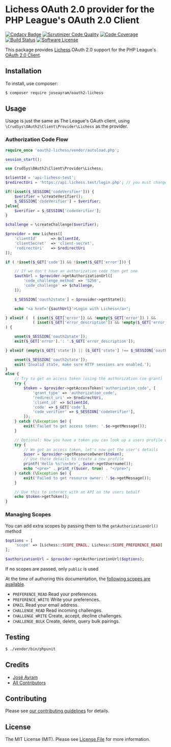 # Lichess OAuth 2.0 provider for the PHP League's OAuth 2.0 Client
[![Codacy Badge](https://app.codacy.com/project/badge/Grade/44bc58692a054dafbe57023440c98882)](https://www.codacy.com/gh/joseayram/oauth2-lichess/dashboard?utm_source=github.com&amp;utm_medium=referral&amp;utm_content=joseayram/oauth2-lichess&amp;utm_campaign=Badge_Grade)
[![Scrutinizer Code Quality](https://scrutinizer-ci.com/g/joseayram/oauth2-lichess/badges/quality-score.png?b=main)](https://scrutinizer-ci.com/g/joseayram/oauth2-lichess/?branch=main)
[![Code Coverage](https://scrutinizer-ci.com/g/joseayram/oauth2-lichess/badges/coverage.png?b=main)](https://scrutinizer-ci.com/g/joseayram/oauth2-lichess/?branch=main)
[![Build Status](https://scrutinizer-ci.com/g/joseayram/oauth2-lichess/badges/build.png?b=main)](https://scrutinizer-ci.com/g/joseayram/oauth2-lichess/build-status/main)
[![Software License](https://img.shields.io/badge/license-MIT-brightgreen.svg?style=flat-square)](LICENSE)

This package provides [Lichess](https://lichess.org/) OAuth 2.0 support for the PHP League's [OAuth 2.0 Client](https://github.com/thephpleague/oauth2-client).

## Installation

To install, use composer:

```bash
$ composer require joseayram/oauth2-lichess
```

## Usage

Usage is just the same as The League's OAuth client, using `\CrudSys\OAuth2\Client\Provider\Lichess` as the provider.

### Authorization Code Flow

```php
require_once 'oauth2-lichess/vendor/autoload.php';

session_start();

use CrudSys\OAuth2\Client\Provider\Lichess;

$clientId = 'api-lichess-test';
$redirectUri = 'https://api.lichess.test/login.php'; // you must change this value

if(!isset($_SESSION['codeVerifier'])) {
    $verifier = \createVerifier();
    $_SESSION['codeVerifier'] = $verifier;
}else{
    $verifier = $_SESSION['codeVerifier'];
}

$challenge = \createChallenge($verifier);

$provider = new Lichess([
    'clientId'      => $clientId,
    'clientSecret'  => 'client-secret',
    'redirectUri'   => $redirectUri
]);

if ( !isset($_GET['code']) && !isset($_GET['error'])) {

    // If we don't have an authorization code then get one
    $authUrl = $provider->getAuthorizationUrl([
        'code_challenge_method' => 'S256',
        'code_challenge' => $challenge,
    ]);

    $_SESSION['oauth2state'] = $provider->getState();

    echo "<a href='{$authUrl}'>Login with Lichess</a>";

} elseif (  ( isset($_GET['error']) && !empty($_GET['error']) ) &&
            ( isset($_GET['error_description']) && !empty($_GET['error_description']) )
) {

    unset($_SESSION['oauth2state']);
    exit($_GET['error'].': '.$_GET['error_description']);

} elseif (empty($_GET['state']) || ($_GET['state'] !== $_SESSION['oauth2state'])) {

    unset($_SESSION['oauth2state']);
    exit('Invalid state, make sure HTTP sessions are enabled.');
}
else {
    // Try to get an access token (using the authorization coe grant)
    try {
        $token = $provider->getAccessToken('authorization_code', [
            'grant_type' => 'authorization_code',
            'redirect_uri' => $redirectUri,
            'client_id' => $clientId,
            'code' => $_GET['code'],
            'code_verifier' => $_SESSION['codeVerifier'],
        ]);
    } catch (\Exception $e) {
        exit('Failed to get access token: '.$e->getMessage());
    }

    // Optional: Now you have a token you can look up a users profile data
    try {
        // We got an access token, let's now get the user's details
        $user = $provider->getResourceOwner($token);
        // Use these details to create a new profile
        printf('Hello %s!\n<br>', $user->getUsername());
        echo "<pre>" . print_r($user, true) . "</pre>";
    } catch (\Exception $e) {
        exit('Failed to get resource owner: '.$e->getMessage());
    }

    // Use this to interact with an API on the users behalf
    echo $token->getToken();
}
```

### Managing Scopes

You can add extra scopes by passing them to the `getAuthorizationUrl()` method

```php
$options = [
    'scope' => [Lichess::SCOPE_EMAIL, Lichess::SCOPE_PREFERENCE_READ]
];

$authorizationUrl = $provider->getAuthorizationUrl($options);
```

If no scopes are passed, only `public` is used

At the time of authoring this documentation, the [following scopes are available](https://lichess.org/api#section/Authentication).

-  `PREFERENCE_READ`  Read your preferences.
-  `PREFERENCE_WRITE` Write your preferences.
-  `EMAIL` Read your email address.
-  `CHALLENGE_READ` Read incoming challenges.
-  `CHALLENGE_WRITE` Create, accept, decline challenges.
-  `CHALLENGE_BULK` Create, delete, query bulk pairings.

## Testing

```bash
$ ./vendor/bin/phpunit
```

## Credits

  - [José Ayram](https://github.com/joseayram)
  - [All Contributors](https://github.com/joseayram/oauth2-lichess/contributors)

## Contributing

Please see [our contributing guidelines](https://github.com/joseayram/oauth2-lichess/blob/master/CONTRIBUTING.md) for details.

## License

The MIT License (MIT). Please see [License File](https://github.com/joseayram/oauth2-lichess/blob/master/LICENSE) for more information.
